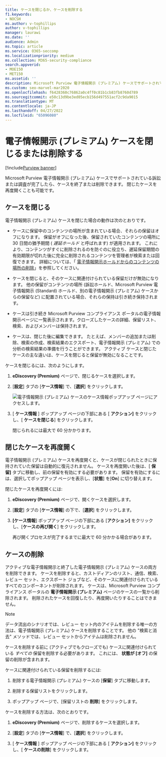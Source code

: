 ```yaml
---
title: ケースを閉じるか、ケースを削除する
f1.keywords:
- NOCSH
ms.author: v-tophillips
author: v-tophillips
manager: laurawi
ms.date: ''
audience: Admin
ms.topic: article
ms.service: O365-seccomp
ms.localizationpriority: medium
ms.collection: M365-security-compliance
search.appverid:
- MOE150
- MET150
ms.assetid: ''
description: Microsoft Purview 電子情報開示 (プレミアム) ケースでサポートされている調査または訴訟が終了または削除された場合の動作について説明します。
ms.custom: seo-marvel-mar2020
ms.openlocfilehash: f6428360c76862a0c4ff0c81b1cb83fb8760d789
ms.sourcegitcommit: e50c13d9be3ed05ecb156d497551acf2c9da9015
ms.translationtype: MT
ms.contentlocale: ja-JP
ms.lasthandoff: 04/27/2022
ms.locfileid: "65096080"
---
```

# <a name="close-or-delete-an-ediscovery-premium-case"></a>電子情報開示 (プレミアム) ケースを閉じるまたは削除する

[!include[Purview banner](../includes/purview-rebrand-banner.md)]

Microsoft Purview 電子情報開示 (プレミアム) ケースでサポートされている訴訟または調査が完了したら、ケースを終了または削除できます。 閉じたケースを再度開くことも可能です。

## <a name="close-a-case"></a>ケースを閉じる

電子情報開示 (プレミアム) ケースを閉じた場合の動作は次のとおりです。

- ケースに保留中のコンテンツの場所が含まれている場合、それらの保留はオフになります。 保留がオフになった後、保留されていたコンテンツの場所に 30 日間の猶予期間 ( *遅延ホールド* と呼ばれます) が適用されます。 これにより、コンテンツがすぐに削除されるのを防ぐのに役立ち、遅延保留期間の有効期限が切れた後に完全に削除されるコンテンツを管理者が検索または回復できます。 詳細については、「 [電子情報開示ホールドからのコンテンツの場所の削除](create-ediscovery-holds.md#removing-content-locations-from-an-ediscovery-hold)」を参照してください。

- ケースを閉じると、そのケースに関連付けられている保留だけが無効になります。 他の保留がコンテンツの場所 (訴訟ホールド、Microsoft Purview 電子情報開示 (Standard) ホールド、別の電子情報開示 (プレミアム) ケースからの保留など) に配置されている場合、それらの保持は引き続き保持されます。

- ケースは引き続き Microsoft Purview コンプライアンス ポータルの電子情報開示ページに一覧表示されます。クローズしたケースの詳細、保留リスト、検索、およびメンバーは保持されます。

- ケースは、閉じた後に編集できます。 たとえば、メンバーの追加または削除、検索の作成、検索結果のエクスポート、電子情報開示 (プレミアム) での分析の検索結果の準備を行うことができます。 アクティブ ケースと閉じたケースの主な違いは、ケースを閉じると保留が無効になることです。

ケースを閉じるには、次のようにします。

1. **eDiscovery (Premium)** ページで、閉じるケースを選択します。

2. [**設定**] タブの [**ケース情報**] で、[**選択**] をクリックします。

   ![電子情報開示 (プレミアム) ケースのケース情報ポップアップ ページにアクセスします。](..\media\AeDSelectCaseInformation.png) 

3. [ **ケース情報** ] ポップアップ ページの下部にある [ **アクション]** をクリックし、[ **ケースを閉じる**] をクリックします。

   閉じられるには最大で 60 分かかります。

## <a name="reopen-a-closed-case"></a>閉じたケースを再度開く

電子情報開示 (プレミアム) ケースを再度開くと、ケースが閉じられたときに保持されていた保留は自動的に復元されません。 ケースを再度開いた後は、[ **保留]** タブに移動し、前の保留を有効にする必要があります。 保留を有効にするには、選択してポップアップ ページを表示し、[**状態**] を[**On**] に切り替えます。

閉じたケースを再度開くには:

1. **eDiscovery (Premium)** ページで、開くケースを選択します。

2. [**設定**] タブの [**ケース情報**] の下で、[**選択**] をクリックします。

3. **[ケース情報**] ポップアップ ページの下部にある [**アクション]** をクリックし、[**ケースの再び開く**] をクリックします。

   再び開くプロセスが完了するまでに最大で 60 分かかる場合があります。

## <a name="delete-a-case"></a>ケースの削除

アクティブな電子情報開示と終了した電子情報開示 (プレミアム) ケースの両方を削除できます。 ケースを削除すると、カストディアンのリスト、通信、検索、レビュー セット、エクスポート ジョブなど、そのケースに関連付けられているすべてのコンポーネントが削除されます。 ケースは、Microsoft Purview コンプライアンス ポータルの **電子情報開示 (プレミアム)** ページのケースの一覧から削除されます。 削除されたケースを回復したり、再度開いたりすることはできません。

> [!NOTE]
> データ流出のシナリオでは、レビュー セット内のアイテムを削除する唯一の方法は、電子情報開示 (プレミアム) ケースを削除することです。 他の "検索と消去" メソッドでは、レビュー セットからアイテムは削除されません。

ケースを削除する前に (アクティブでもクローズでも) ケースに関連付けられている *すべての* 保留を削除する必要があります。 これには、 **状態が [オフ]** の保留の削除が含まれます。

ケースに関連付けられている保留を削除するには:

1. 削除する電子情報開示 (プレミアム) ケースの [**保留**] タブに移動します。

2. 削除する保留リストをクリックします。

3. ポップアップ ページで、[保留リストの **削除**] をクリックします。

ケースを削除する方法は、次のとおりです。

1. **eDiscovery (Premium)** ページで、削除するケースを選択します。

2. [**設定**] タブの [**ケース情報**] で、[**選択**] をクリックします。

3. [ **ケース情報** ] ポップアップ ページの下部にある [ **アクション]** をクリックし、[ **ケースの削除**] をクリックします。

